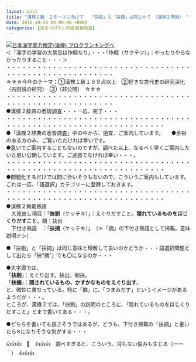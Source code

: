```yaml
---
layout: post
title: "漢検１級　２８－②に向けて　　「抉剔」と「抉摘」は同じか？　（漢検２準拠）　"
date: 2016-10-23 00:00:00 +0900
categories: [気をつけたい同音異義熟語]
---
```


[![](/syuusyuu9701/assets/images/漢検１級-２８－②に向けて-「抉剔」と「抉摘」は同じか？-（漢検２準拠）--br_c_3028_1.gif)](http://blog.with2.net/link.php?1659096:3028 "日本漢字能力検定(漢検) ブログランキングへ")[日本漢字能力検定(漢検) ブログランキングへ](http://blog.with2.net/link.php?1659096:3028)  
＜「漢字の学習の大禁忌は作輟なり」・・・「作輟（サクテツ）」：やったりやらなかったりすること・・・＞  
・・・・・・・・・・・・・・・・・・・・・・・・・・・・・・・・・・・・・・・・・・・・・・・・・・・・・・・・・  
☆☆☆今年のテーマ：①漢検１級１９９点以上　②好きな古代史の研究深化（古田説の研究）　③（非公開）　☆☆☆　　  
・・・・・・・・・・・・・・・・・・・・・・・・・・・・・・・・・・・・・・・・・・・・・・・・・・・・・・・・・  
●漢検２辞典の悉皆調査・・・一応、完了・・・  
・・・・・・・・・・・・・・・・・・・・・・・・・・・・・・・・・・・・・・・・・・・・・・・・・・・・・・・・・・・・・・・・・・・  
●「漢検２辞典の悉皆調査」中の中から、適宜、ご案内しています。　　●余裕のある方のみ、ご覧いただければ幸いです。  
●急いでご案内することもないのですが、調べた以上、なるべく早くご案内したいと思い公開しています。ご迷惑でなければ幸い・・・。  
・・・・・・・・・・・・・・・・・・・・・・・・・・・・・・・・・・・・・・・・・・・・・・・・・・・・・・・・・・・・・・・・・・・  
●問題化するだけでは間に合いそうもないので、こういうご案内もしています。これは一応、「語選択」カテゴリーに登録しておきます。  
・・・・・・・・・・・・・・・・・・・・・・・・・・・・・・・・・・・・・・・・・・・・・・・・・・・・・・・・・・・・・・・・・・・  
●漢検２掲載熟語  
　大見出し項目：「**抉剔**（ケッテキ）」：えぐりだすこと。**隠れているものをほじくりだすこと**。類：抉出  
　下付き熟語　：「**抉摘**（ケッテキ）」　（＊「摘」の下付き熟語として掲載。意味説明ナシ）  
  
●「抉剔」と「抉摘」は同じ意味と理解して良いのかどうか・・・語選択問題として出たら「抉“摘”」でも〇になるのか・・・  
  
●大字源では、  
「**抉剔**」：えぐり出す。抉出。剔抉。  
「**抉摘**」：**隠されているもの、かすかなものをえぐり出す**。  
と、微妙に異なっている。特に「摘」に、「つまみだす」というイメージがあるようだが・・・。  
ところが、漢検２では、「抉剔」の説明のところに、「隠れているものをほじくりだすこと」とまで書いてある・・・。  
  
●どちらを書いても良さそうではあるが、どうも、下付き掲載の「抉摘」と書いたら✕になりそうな気がする・・・  
  
👍👍👍　🐒　👍👍👍　調べすぎると、こういう、埒もない悩みも生じる（ーー＾）　👍👍👍  